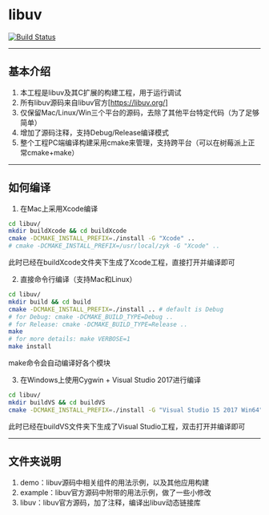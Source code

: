 # libuv

[![Build Status](https://travis-ci.com/zhyingkun/libuv.svg)](https://travis-ci.com/zhyingkun/libuv)

----

## 基本介绍

1. 本工程是libuv及其C扩展的构建工程，用于运行调试
2. 所有libuv源码来自libuv官方[https://libuv.org/]
3. 仅保留Mac/Linux/Win三个平台的源码，去除了其他平台特定代码（为了足够简单）
4. 增加了源码注释，支持Debug/Release编译模式
5. 整个工程PC端编译构建采用cmake来管理，支持跨平台（可以在树莓派上正常cmake+make）

----

## 如何编译

1. 在Mac上采用Xcode编译
```bash
cd libuv/
mkdir buildXcode && cd buildXcode
cmake -DCMAKE_INSTALL_PREFIX=./install -G "Xcode" ..
# cmake -DCMAKE_INSTALL_PREFIX=/usr/local/zyk -G "Xcode" ..
```
此时已经在buildXcode文件夹下生成了Xcode工程，直接打开并编译即可

2. 直接命令行编译（支持Mac和Linux）
```bash
cd libuv/
mkdir build && cd build
cmake -DCMAKE_INSTALL_PREFIX=./install .. # default is Debug
# for Debug: cmake -DCMAKE_BUILD_TYPE=Debug ..
# for Release: cmake -DCMAKE_BUILD_TYPE=Release ..
make
# for more details: make VERBOSE=1
make install
```
make命令会自动编译好各个模块

3. 在Windows上使用Cygwin + Visual Studio 2017进行编译
```bash
cd libuv/
mkdir buildVS && cd buildVS
cmake -DCMAKE_INSTALL_PREFIX=./install -G "Visual Studio 15 2017 Win64" ..
```
此时已经在buildVS文件夹下生成了Visual Studio工程，双击打开并编译即可

----

## 文件夹说明

1. demo：libuv源码中相关组件的用法示例，以及其他应用构建
2. example：libuv官方源码中附带的用法示例，做了一些小修改
3. libuv：libuv官方源码，加了注释，编译出libuv动态链接库
